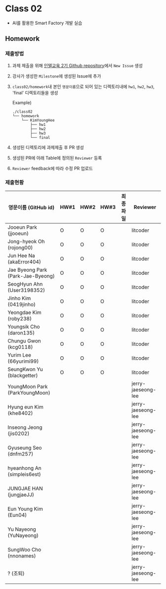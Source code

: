 # Class 02

* AI를 활용한 Smart Factory 개발 실습

## Homework

### 제출방법

1. 과제 제출을 위해 [인텔교육 2기 Github repository](https://github.com/kccistc/intel-02.git)에서 `New Issue` 생성

2. 강사가 생성한 `Milestone`에 생성된 Issue에 추가 

3. `class02/homework`내 본인 `영문이름`으로 되어 있는 디렉토리내에 `hw1`, `hw2`, `hw3`, 'final' 디렉토리들을 생성

    Example)
    ```
    ./class02
    └── homework
        └── KimYoungHee
            ├── hw1
            ├── hw2
            ├── hw3
            └── final
    ```

4. 생성된 디렉토리에 과제제출 후 PR 생성

5. 생성된 PR에 아래 Table에 정의된 `Reviewer` 등록

6. `Reviewer` feedback에 따라 수정 PR 업로드

### 제출현황

| 영문이름 (GitHub id)           | HW#1 | HW#2 | HW#3 | 최종 파일 | Reviewer |
|------------------------|------|------|------|----------|----------|
| Jooeun Park (jjooeun) | O | O | O |  | litcoder |
| Jong-hyeok Oh (rojong00) | O | O | O |  | litcoder |
| Jun Hee Na (akaError404) | O | O | O |  | litcoder |
| Jae Byeong Park (Park-Jae-Byeong) | O | O | O |  | litcoder |
| SeogHyun Ahn (User3198352) | O | O | O |  | litcoder |
| Jinho Kim (0419jinho) | O | O | O |  | litcoder |
| Yeongdae Kim (roby238) | O | O | O |  | litcoder |
| Youngsik Cho (daron135) | O | O | O |  | litcoder |
| Chungu Gwon (kcg0118) | O | O | O |  | litcoder |
| Yurim Lee (66yurimi99) | O | O | O |  | litcoder |
| SeungKwon Yu (blackgetter) | O | O | O |  | litcoder |
| YoungMoon Park (ParkYoungMoon) |  |  |  |  | jerry-jaeseong-lee |
| Hyung eun Kim (khe8402) |  |  |  |  | jerry-jaeseong-lee |
| Inseong Jeong (jis0202) |  |  |  |  | jerry-jaeseong-lee |
| Gyuseung Seo (dnfm257) |  |  |  |  | jerry-jaeseong-lee |
| hyeanhong An (simpleis6est) |  |  |  |  | jerry-jaeseong-lee |
| JUNGJAE HAN (jungjaeJJ) |  |  |  |  | jerry-jaeseong-lee |
| Eun Young Kim (Eun04) |  |  |  |  | jerry-jaeseong-lee |
| Yu Nayeong (YuNayeong) |  |  |  |  | jerry-jaeseong-lee |
| SungWoo Cho (nnonames) |  |  |  |  | jerry-jaeseong-lee |
| ? (조퇴)  |  |  |  |  | jerry-jaeseong-lee |
